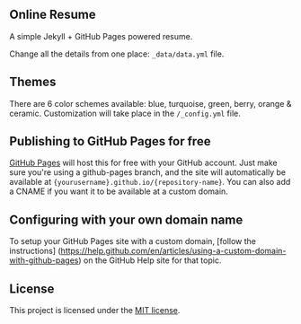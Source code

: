 ## Online Resume

A simple Jekyll + GitHub Pages powered resume.

Change all the details from one place: `_data/data.yml` file.

## Themes
There are 6 color schemes available: 
blue, turquoise, green, berry, orange & ceramic.
Customization will take place in the `/_config.yml` file.

## Publishing to GitHub Pages for free 

[GitHub Pages](https://pages.github.com/) will host this for free with your GitHub account. 
Just make sure you're using a github-pages branch, and the site will automatically be available 
at `{yourusername}.github.io/{repository-name}`. 
You can also add a CNAME if you want it to be available at a custom domain.

## Configuring with your own domain name

To setup your GitHub Pages site with a custom domain, [follow the instructions]
(https://help.github.com/en/articles/using-a-custom-domain-with-github-pages)
on the GitHub Help site for that topic.

## License

This project is licensed under the [MIT license](LICENSE.txt).